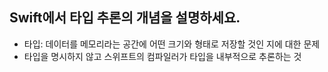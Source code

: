 ## Swift에서 타입 추론의 개념을 설명하세요.
- 타입: 데이터를 메모리라는 공간에 어떤 크기와 형태로 저장할 것인 지에 대한 문제
- 타입을 명시하지 않고 스위프트의 컴파일러가 타입을 내부적으로 추론하는 것